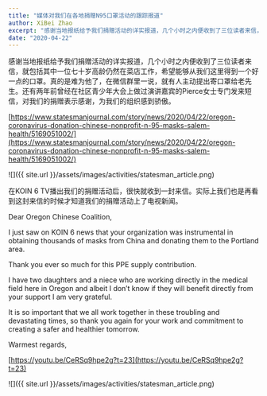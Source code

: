 ```yaml
---
title: "媒体对我们在各地捐赠N95口罩活动的跟踪报道"
author: XiBei Zhao
excerpt: "感谢当地报纸给予我们捐赠活动的详实报道，几个小时之内便收到了三位读者来信，就包括其中一位七十岁高龄仍然在菜店工作，希望能够从我们这里得到一个好一点的口罩。真的是难为他了，在微信群里一说，就有人主动提出寄口罩给老先生。还有两年前曾经在社区青少年大会上做过演讲嘉宾的Pierce女士专门发来短信，对我们的捐赠表示感谢，为我们的组织感到骄傲。"
date: "2020-04-22"
---
```

感谢当地报纸给予我们捐赠活动的详实报道，几个小时之内便收到了三位读者来信，就包括其中一位七十岁高龄仍然在菜店工作，希望能够从我们这里得到一个好一点的口罩。真的是难为他了，在微信群里一说，就有人主动提出寄口罩给老先生。还有两年前曾经在社区青少年大会上做过演讲嘉宾的Pierce女士专门发来短信，对我们的捐赠表示感谢，为我们的组织感到骄傲。

[https://www.statesmanjournal.com/story/news/2020/04/22/oregon-coronavirus-donation-chinese-nonprofit-n-95-masks-salem-health/5169051002/](https://www.statesmanjournal.com/story/news/2020/04/22/oregon-coronavirus-donation-chinese-nonprofit-n-95-masks-salem-health/5169051002/)

![]({{ site.url }}/assets/images/activities/statesman_article.png)

在KOIN 6 TV播出我们的捐赠活动后，很快就收到一封来信。实际上我们也是再看到这封来信的时候才知道我们的捐赠活动上了电视新闻。

Dear Oregon Chinese Coalition,

I just saw on KOIN 6 news that your organization was instrumental in obtaining thousands of masks from China and donating them to the Portland area.

Thank you ever so much for this PPE supply contribution.

I have two daughters and a niece who are working directly in the medical field here in Oregon and albeit I don’t know if they will benefit directly from your support I am very grateful.

It is so important that we all work together in these troubling and devastating times, so thank you again for your work and commitment to creating a safer and healthier tomorrow.

Warmest regards,

[https://youtu.be/CeRSq9hpe2g?t=23](https://youtu.be/CeRSq9hpe2g?t=23)

![]({{ site.url }}/assets/images/activities/statesman_article.png)
